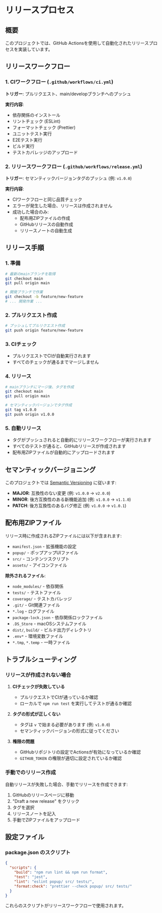 # リリースプロセス

## 概要

このプロジェクトでは、GitHub Actionsを使用して自動化されたリリースプロセスを実装しています。

## リリースワークフロー

### 1. CIワークフロー (`.github/workflows/ci.yml`)

**トリガー**: プルリクエスト、main/developブランチへのプッシュ

**実行内容**:
- 依存関係のインストール
- リントチェック (ESLint)
- フォーマットチェック (Prettier)
- ユニットテスト実行
- E2Eテスト実行
- ビルド実行
- テストカバレッジのアップロード

### 2. リリースワークフロー (`.github/workflows/release.yml`)

**トリガー**: セマンティックバージョンタグのプッシュ (例: `v1.0.0`)

**実行内容**:
- CIワークフローと同じ品質チェック
- エラーが発生した場合、リリースは作成されません
- 成功した場合のみ:
  - 配布用ZIPファイルの作成
  - GitHubリリースの自動作成
  - リリースノートの自動生成

## リリース手順

### 1. 準備
```bash
# 最新のmainブランチを取得
git checkout main
git pull origin main

# 開発ブランチで作業
git checkout -b feature/new-feature
# ... 開発作業 ...
```

### 2. プルリクエスト作成
```bash
# プッシュしてプルリクエスト作成
git push origin feature/new-feature
```

### 3. CIチェック
- プルリクエストでCIが自動実行されます
- すべてのチェックが通るまでマージしません

### 4. リリース
```bash
# mainブランチにマージ後、タグを作成
git checkout main
git pull origin main

# セマンティックバージョンでタグ作成
git tag v1.0.0
git push origin v1.0.0
```

### 5. 自動リリース
- タグがプッシュされると自動的にリリースワークフローが実行されます
- すべてのテストが通ると、GitHubリリースが作成されます
- 配布用ZIPファイルが自動的にアップロードされます

## セマンティックバージョニング

このプロジェクトでは [Semantic Versioning](https://semver.org/) に従います:

- **MAJOR**: 互換性のない変更 (例: `v1.0.0` → `v2.0.0`)
- **MINOR**: 後方互換性のある新機能追加 (例: `v1.0.0` → `v1.1.0`)
- **PATCH**: 後方互換性のあるバグ修正 (例: `v1.0.0` → `v1.0.1`)

## 配布用ZIPファイル

リリース時に作成されるZIPファイルには以下が含まれます:

- `manifest.json` - 拡張機能の設定
- `popup/` - ポップアップUIファイル
- `src/` - コンテンツスクリプト
- `assets/` - アイコンファイル

**除外されるファイル**:
- `node_modules/` - 依存関係
- `tests/` - テストファイル
- `coverage/` - テストカバレッジ
- `.git/` - Git関連ファイル
- `*.log` - ログファイル
- `package-lock.json` - 依存関係ロックファイル
- `.DS_Store` - macOSシステムファイル
- `dist/`, `build/` - ビルド出力ディレクトリ
- `.env*` - 環境変数ファイル
- `*.tmp`, `*.temp` - 一時ファイル

## トラブルシューティング

### リリースが作成されない場合

1. **CIチェックが失敗している**
   - プルリクエストでCIが通っているか確認
   - ローカルで `npm run test` を実行してテストが通るか確認

2. **タグの形式が正しくない**
   - タグは `v` で始まる必要があります (例: `v1.0.0`)
   - セマンティックバージョンの形式に従ってください

3. **権限の問題**
   - GitHubリポジトリの設定でActionsが有効になっているか確認
   - `GITHUB_TOKEN` の権限が適切に設定されているか確認

### 手動でのリリース作成

自動リリースが失敗した場合、手動でリリースを作成できます:

1. GitHubのリリースページに移動
2. "Draft a new release" をクリック
3. タグを選択
4. リリースノートを記入
5. 手動でZIPファイルをアップロード

## 設定ファイル

### package.json のスクリプト

```json
{
  "scripts": {
    "build": "npm run lint && npm run format",
    "test": "jest",
    "lint": "eslint popup/ src/ tests/",
    "format:check": "prettier --check popup/ src/ tests/"
  }
}
```

これらのスクリプトがリリースワークフローで使用されます。
